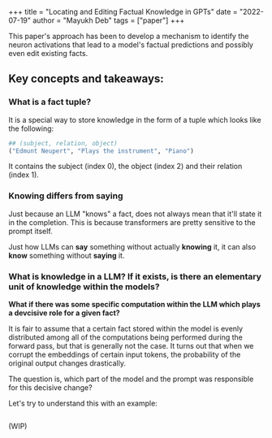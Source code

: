 +++
title = "Locating and Editing Factual Knowledge in GPTs"
date = "2022-07-19"
author = "Mayukh Deb"
tags = ["paper"]
+++

This paper's approach has been to develop a mechanism to identify the neuron activations that lead to a model's factual predictions and possibly even edit existing facts.

## Key concepts and takeaways:

### **What is a fact tuple?**

It is a special way to store knowledge in the form of  a tuple which looks like the following:

```python
## (subject, relation, object)
("Edmunt Neupert", "Plays the instrument", "Piano")
```

It contains the subject (index 0), the object (index 2) and their relation (index 1).

### **Knowing differs from saying**

Just because an LLM "knows" a fact, does not always mean that it'll state it in the completion. This is because transformers are pretty sensitive to the prompt itself.

Just how LLMs can **say** something without actually **knowing** it, it can also **know** something without **saying** it. 

### **What is knowledge in a LLM? If it exists, is there an elementary unit of knowledge within the models?**

**What if there was some specific computation within the LLM which plays a devcisive role for a given fact?**

It is fair to assume that a certain fact stored within the model is  evenly distributed among all of the computations being performed during the forward pass, but that is generally not the case. It turns out that when we corrupt the embeddings of certain input tokens, the probability of the original output changes drastically.

The question is, which part of the model and the prompt was responsible for this decisive change?

Let's try to understand this with an example:

```python

```

(WIP)
